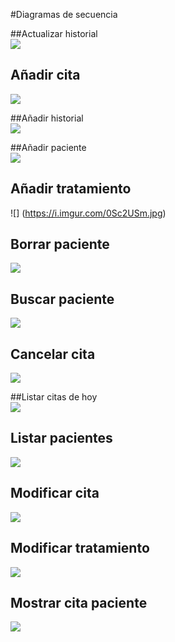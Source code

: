 #Diagramas de secuencia 

##Actualizar historial  
![](https://i.imgur.com/5rvkYhg.jpg)

## Añadir cita  
![](https://i.imgur.com/RrnjTnO.jpg)

##Añadir historial  
![](https://i.imgur.com/b6y8dfp.jpg)

##Añadir paciente  
![](https://i.imgur.com/cxYIj0W.jpg)

## Añadir tratamiento  
![] (https://i.imgur.com/0Sc2USm.jpg)

## Borrar paciente  
![](https://i.imgur.com/dxVg76v.jpg)

## Buscar paciente  
![](https://i.imgur.com/dLl9wCa.jpg)

## Cancelar cita  
![]( https://i.imgur.com/MXaSOCQ.jpg)

##Listar citas de hoy  
![](https://i.imgur.com/CSMWZ3z.jpg)

## Listar pacientes  
![]( https://i.imgur.com/0v7r0We.jpg)

## Modificar cita  
![](https://i.imgur.com/oUToesd.jpg)

## Modificar  tratamiento  
![]( https://i.imgur.com/B7Bbx3H.jpg)

## Mostrar cita paciente  
![](https://i.imgur.com/rVg48LT.jpg)
